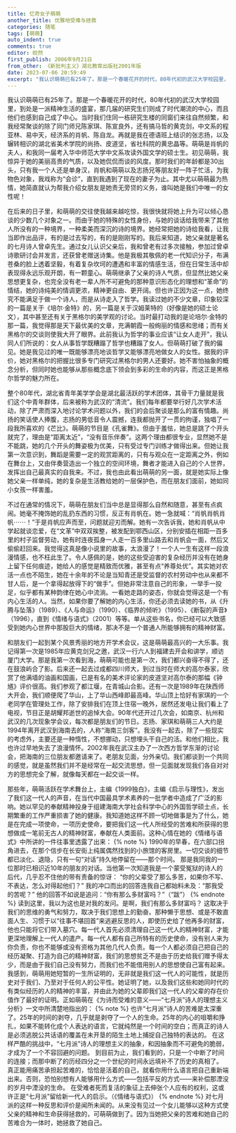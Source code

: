 ```yaml
---
title: 忆奇女子萌萌
another_title: 优雅地受难与拯救
categories: 随笔
tags: [萌萌]
auto_indent: true
comments: true
editor: 皎然
first_publish: 2006年9月21日
from_other: 《新批判主义》湖北教育出版社2001年版
date: 2023-07-06 20:59:49
excerpt: "我认识萌萌已有25年了。那是一个春暖花开的时代，80年代初的武汉大学校园里，到处是一派精神生活的盛宴，那几届的研究生们则成了时代潮流的中心，而且他们也感到自己成了中心。当时我们住同一栋研究生楼的同窗们来往自然频繁，和我经常聚谈的除了同门师兄陈家琪、陈宣良外，还有搞马哲的黄克剑，中文系的程亚林、易中天，经济系的肖帆、陈自龙。再就是我在德语班上结识的张志扬，以及辗转相识的湖北省美术学院的尚扬、皮道坚，省社科院的黄忠晶等。萌萌是肖帆的夫人，和我同一届考入华中师范大学中文系攻读外国文学的硕士生。初见萌萌，我惊异于她的美丽高贵的气质，以及她侃侃而谈的风度。那时我们的年龄都是30出头，只有我一个人还是单身汉，肖帆和萌萌以及志扬兄等朋友好一阵子忙活，为我物色对象，我戏称为“会诊”，直到我遇到了现在的妻子为止。其中尤以萌萌最为热情，她简直就认为帮我介绍女朋友是她责无旁贷的义务，谁叫她是我们中唯一的女性呢！"
---
```

我认识萌萌已有25年了。那是一个春暖花开的时代，80年代初的武汉大学校园里，到处是一派精神生活的盛宴，那几届的研究生们则成了时代潮流的中心，而且他们也感到自己成了中心。当时我们住同一栋研究生楼的同窗们来往自然频繁，和我经常聚谈的除了同门师兄陈家琪、陈宣良外，还有搞马哲的黄克剑，中文系的程亚林、易中天，经济系的肖帆、陈自龙。再就是我在德语班上结识的张志扬，以及辗转相识的湖北省美术学院的尚扬、皮道坚，省社科院的黄忠晶等。萌萌是肖帆的夫人，和我同一届考入华中师范大学中文系攻读外国文学的硕士生。初见萌萌，我惊异于她的美丽高贵的气质，以及她侃侃而谈的风度。那时我们的年龄都是30出头，只有我一个人还是单身汉，肖帆和萌萌以及志扬兄等朋友好一阵子忙活，为我物色对象，我戏称为“会诊”，直到我遇到了现在的妻子为止。其中尤以萌萌最为热情，她简直就认为帮我介绍女朋友是她责无旁贷的义务，谁叫她是我们中唯一的女性呢！

在后来的日子里，和萌萌的交往使我越来越吃惊，我很快就将她上升为可以倾心恳谈的少数几个对象之一。而由于她的特殊的女性身份，与她的谈话给我带来了其他人所没有的一种境界，一种柔美而深沉的诗的境界。她经常把她的诗给我看，让我当即作出品评，有的是过去写的，有的是刚刚写的。我后来知道，她父亲就是著名的七月诗人曾卓先生。通过女儿认识父亲后，我和曾老有过多次接触，参加过曾卓诗歌研讨会并发言，还获曾老赠送诗集。他是我极其敬佩的老一代知识分子，布满苍桑的脸上透着坚毅，有着复杂坎坷的遭遇和丰富的情感生活，但在日常生活中却表现得永远乐观开朗，有一颗童心。萌萌继承了父亲的诗人气质，但显然比她父亲思想更复杂，也完全没有老一辈人所不可避免的那种意识形态化的理想和“革命”的情结，她的诗纯美的情调更浓，精神更自由、更开阔。但也许正因为这一点，她终究不能满足于做一个诗人，而是从诗走入了哲学。我读过她的不少文章，印象较深的一篇是关于《培尔·金特》的，另一篇是关于汉姆莱特的（好像是她的硕士论文），其中甚至还有关于黑格尔的美学观的讨论。当时最打动我的是论培尔·金特的那一篇，我觉得那是天下最优美的文章，充满朝霞一般绚丽的情感和思绪；而有关黑格尔的交谈则使我大开了眼界。此前我认为哲学的事业应该“让女人走开”，我认同人们所说的：女人从事哲学既糟蹋了哲学也糟蹋了女人。但萌萌打破了我的偏见。她是我见过的唯一既能够漂亮地谈哲学又能够漂亮地做女人的女性。据我的评价，她对黑格尔的把握比很多专门研究过黑格尔的男人还要好。她不害怕抽象的概念分析，但同时她也能够从那些概念底下领会到多彩的生命的内容，而这正是黑格尔哲学的魅力所在。

整个80年代，湖北省青年美学学会是湖北最活跃的学术团体，其骨干力量就是我们这个中青年群体，后来被称为武汉的“清流”。我们每年都要举行好几次学术活动，除了严肃而深入地讨论学术问题以外，我们的会后聚谈是那么的富有情趣。尚扬的笑话使人捧腹，志扬的男低音令人震撼，连我都抛开了一贯的拘谨，独唱了一段我所喜欢的《芒比》。萌萌的节目是《孔雀舞》。但由于羞怯，她总是跳了个开头就完了，理由是“距离太近”，“没有音乐伴奏”。这两个理由都很专业，显然她不是不能跳，她的几个开头的舞姿极为优美，只有受过专门训练才做得出来。但她让我第一次意识到，舞蹈是需要一定的观赏距离的，只有与观众在一定距离之外，例如在舞台上，又由伴奏营造出一个独立的空间环境，舞者才能进入自己的个人世界，发挥出自己最真实的自我来。不过，我也由此看出萌萌的另一面，就是她实际上像她父亲一样单纯，她的复杂是生活教给她的一层保护色，而在朋友们面前，她如同小女孩一样害羞。

不过在通常的情况下，萌萌在朋友们当中总是显得那么自然和随意，甚至有点疯闹。她毫不掩饰她的乱扔东西的习惯，反正有肖帆在。她一急就喊：“肖帆肖帆肖帆⋯⋯！”于是肖帆应声而至，问题就迎刃而解。她有一次告诉我，她和肖帆从中学起就谈恋爱，在“文革”中双双挨整，被发配到鄂西山区，分别安插在相距一百多里的村子监督劳动，她有时连夜孤身一人走一百多里山路去和肖帆会一面，然后又偷偷赶回来。我觉得这真是像小说里的故事，太浪漫了！一个人一生有这样一段浪漫情感，也不枉此生了。令人感佩的是，她的这些受迫害的复杂经历并没有在她身上留下任何痕迹，她给人的感觉是精致而优雅，甚至有点“养尊处优”。其实她对农活一点也不陌生，她在十余年的不论是当知青还是受监督的农村劳动中也从来都不甘人后，是一个拿得起放得下的“做手”。但她非常注意自己的形象，一举手一投足，似乎都有某种韵律在她心中流淌。一看她走路的姿态，你就会觉得这是一个有内心生活的人。当然，如果你要了解她的内心生活，你还必须去读她的书，从《升腾与坠落》（1989）、《人与命运》（1990）、《临界的倾听》（1995）、《断裂的声音》（1996），直到《情绪与语式》（2001）等等。单从这些书名，你已经可以大致感受到她内心世界中那股巨大的情绪，那决不是一个普通人所能够拥有的精神财富。

和朋友们一起到某个风景秀丽的地方开学术会议，这是萌萌最高兴的一大乐事。我记得第一次是1985年应黄克剑兄之邀，武汉一行六人到福建去开会和讲学，顺访厦门大学。那是我第一次看到海，萌萌可能也是第一次，我们都兴奋得不得了，还在鼓浪屿合了影。后来还一起去过成都四川师大，到过当时在师大的高尔泰家，欣赏了他满墙的油画和国画，已是有名的美术评论家的皮道坚对高尔泰的那幅《钟馗》评价很高。我们参观了都江堰，在青城山合影。还有一次是1989年在陕西师大开会，我们顺便爬了华山，上了华山西峰即最高峰。华山顶上恰好有家琪的一个老同学在管理处工作，除了安排我们在顶上住宿一晚外，居然还发电让我们看上了电视，节目正是胡耀邦逝世的追悼大会。90年代还开过几次会，如南京、杭州和武汉的几次现象学会议，每次都是朋友们的节日。志扬、家琪和萌萌三人大约是1994年离开武汉到海南去的，人称“海南三剑客”。我没有一起去，除了一些现实的考虑外，主要还是一种惰性，不想挪动，只想埋头干自己的活。和他们相比，我也许过早地失去了浪漫情怀。2002年我在武汉主办了一次西方哲学东渐的讨论会，把海南的三位朋友都邀请来了。老朋友见面，分外亲切。我们都谈到一个共同的感觉，就是虽然我们并不是经常在一起交流思想，但一见面就发现我们各自对对方的思想完全了解，就像每天都在一起交谈一样。

那些年，萌萌活跃在学术舞台上，主编《1999独白》，主编《启示与理性》，发出了我们这一代人的声音，在当代中国最具学术素养的一批学者中造成了广泛的影响。她以罕见的奉献精神投身于组建海南大学社会科学中心的外国哲学硕士点，长期繁重的工作严重损害了她的健康。我知道她这样不顾一切地做事是为了什么，她是在完成一项使命，一项历史使命，要把我们这一代人所经受的苦难和所获得的思想做成一笔前无古人的精神财富，奉献在人类面前。这种心情在她的《情绪与语式》中所讲的一件往事里透露了出来：
{% note %}
1990年的早春，在六部口拐角进去，在那个信步在长安街上纯属偶然找到的小旅馆的客房里。一切交谈的细节都已淡化、退隐，只有一句“对话”持久地停留在——那个时间。
那是我同我的一位那时已相识近10年的朋友的对话。当他第一次知道我是一个蒙受冤狱的诗人的后代，几乎忍不住他的带有责备的惊讶：
“你的父辈受了那么多苦，如果你不写、不表达，怎么对得起他们？”
我的冲口而出的回答连我自己都始料未及：“那我受的苦呢？”
他的回答不如说是追问：“你有那么多财富吗？”（“跋”）
{% endnote %}
读到这里，我以为这也是对我的发问。是啊，我们有那么多财富吗？
这取决于我们的思维的勇气和努力，取决于我们思想上的勤奋。那种懒于思想、或是不敢直面人生、习惯于以“往事不堪回首”来逃避反思的人，即使历史给了他再多的财富，他也只能将它们带入墓穴。每一代人首先必须清理自己这一代人的精神财富，才能更深地理解上一代人的遣产。每一代人都有自己所特有的历史使命，没有别人来为你负责，你也不能够或没有资格为其他几代人负责。每一个人都必须自己把自己的经历凝聚、打造为自己的精神财富，我们的思想贫乏不是由于历史给我们赠予得太少，而是由于我们自己没有努力，而我们也不能借用别人的思想使自己富有起来。我感到，萌萌用她短暂的一生所证明的，无非就是我们这一代人的可能性，就是历史对于我们、乃至对于任何人的公平性。她证明了她，以及我们这些和她同时代的有类似经历的人的精神的丰富，并由此为她的父辈即我们这一代人的父辈的存在价值作了最好的证明。正如萌萌在《为诗而受难的意义——“七月派”诗人的理想主义分析》一文中所清楚地指出的：
{% note %}
也许“七月派”诗人的苦难是太深重了。25年的时间的剥夺，几乎就是剥夺了一个人的生命。25年的内心的咀嚼和挣扎，如果不能转化成个人表达的语言，它就纯然是一个时间的空白；而真正的诗人是必须逃脱公共话语的覆盖在未开垦的陌生土地上捕捉自己独特的表达的。
在这样严酷的挑战中，“七月派”诗人的理想主义的抽象，和因抽象而不可避免的脆弱，才成为了一个不容回避的问题。
到目前为止，我们看到的，只是一个中断了时间的连接；而那中断了的历经四分之一个世纪的时间永远填补不了历史的真相了。
真正能用痛苦承担起苦难的，恰恰是活着的自己，就看你用什么语言把自己重新端出来。否则，恐怕别想有人能够用什么方式——包括平反的方式——来补偿那湮没的岁月中湮没的生命。
在受难者死而复活的象征上去伸张个人应有的权利，这或许正是“七月派”留给新一代人的启示。（《情绪与语式》）
{% endnote %}
对七月派的这样一种反思和评价是闻所未闻的。从来没有见过一个女儿能够以这种方式使父亲的精神和生命获得拯救的，可萌萌做到了。因为当她把父亲的苦难和她自己的苦难合为一体时，她拯救了她自己。
